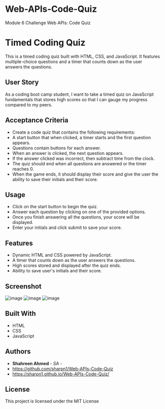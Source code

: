 # Web-APIs-Code-Quiz
Module 6 Challenge Web APIs: Code Quiz
# Timed Coding Quiz

This is a timed coding quiz built with HTML, CSS, and JavaScript. It features multiple-choice questions and a timer that counts down as the user answers the questions.

## User Story

As a coding boot camp student, I want to take a timed quiz on JavaScript fundamentals that stores high scores so that I can gauge my progress compared to my peers.

## Acceptance Criteria

- Create a code quiz that contains the following requirements:
 - A start button that when clicked, a timer starts and the first question appears.
 - Questions contain buttons for each answer.
 - When an answer is clicked, the next question appears.
 - If the answer clicked was incorrect, then subtract time from the clock.
 - The quiz should end when all questions are answered or the timer reaches 0.
 - When the game ends, it should display their score and give the user the ability to save their initials and their score.

## Usage

- Click on the start button to begin the quiz.
- Answer each question by clicking on one of the provided options.
- Once you finish answering all the questions, your score will be displayed.
- Enter your initials and click submit to save your score.

## Features

- Dynamic HTML and CSS powered by JavaScript.
- A timer that counts down as the user answers the questions.
- High scores stored and displayed after the quiz ends.
- Ability to save user's initials and their score.

## Screenshot
![image](https://github.com/sharpn1/Web-APIs-Code-Quiz/assets/152098466/8a1d3a64-fc64-4157-9c90-35625df9bcd0) ![image](https://github.com/sharpn1/Web-APIs-Code-Quiz/assets/152098466/38219b19-aede-4f35-9173-045f3095d224)
![image](https://github.com/sharpn1/Web-APIs-Code-Quiz/assets/152098466/c76b6466-4178-478a-b7ec-c210994b205c)

## Built With

- HTML
- CSS
- JavaScript

## Authors

- **Shahreen Ahmed** - *SA* -
-  https://github.com/sharpn1/Web-APIs-Code-Quiz
- https://sharpn1.github.io/Web-APIs-Code-Quiz/

## License

This project is licensed under the MIT License 

